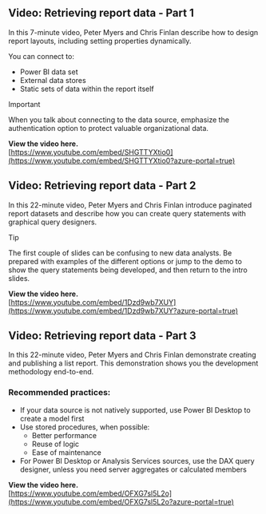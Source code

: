 ## Video: Retrieving report data - Part 1
In this 7-minute video, Peter Myers and Chris Finlan describe how to design report layouts, including setting properties dynamically.

You can connect to:
- Power BI data set
- External data stores
- Static sets of data within the report itself 

> [!IMPORTANT]
> When you talk about connecting to the data source, emphasize the authentication option to protect valuable organizational data. 

**View the video here.**  
[https://www.youtube.com/embed/SHGTTYXtio0](https://www.youtube.com/embed/SHGTTYXtio0?azure-portal=true)


## Video: Retrieving report data - Part 2
In this 22-minute video, Peter Myers and Chris Finlan introduce paginated report datasets and describe how you can create query statements with graphical query designers.

> [!TIP]
> The first couple of slides can be confusing to new data analysts. Be prepared with examples of the different options or jump to the demo to show the query statements being developed, and then return to the intro slides.

**View the video here.**  
[https://www.youtube.com/embed/1Dzd9wb7XUY](https://www.youtube.com/embed/1Dzd9wb7XUY?azure-portal=true)

## Video: Retrieving report data - Part 3
In this 22-minute video, Peter Myers and Chris Finlan demonstrate creating and publishing a list report. This demonstration shows you the development methodology end-to-end.


### Recommended practices:
- If your data source is not natively supported, use Power BI Desktop to create a model first
- Use stored procedures, when possible:
    - Better performance
    - Reuse of logic
    - Ease of maintenance
- For Power BI Desktop or Analysis Services sources, use the DAX query designer, unless you need server aggregates or calculated members

**View the video here.**  
[https://www.youtube.com/embed/OFXG7sl5L2o](https://www.youtube.com/embed/OFXG7sl5L2o?azure-portal=true)
